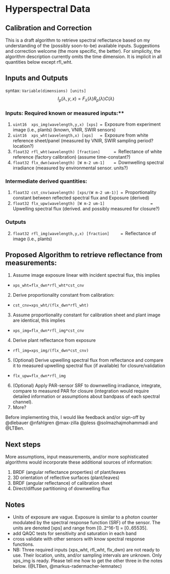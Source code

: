 # Hyperspectral Data

## Calibration and Correction

This is a draft algorithm to retrieve spectral reflectance based on my understanding of the (possibly soon-to-be) available inputs. Suggestions and correction welcome (the more specific, the better). For simplicity, the algorithm description currently omits the time dimension. It is implicit in all quantities below except rfl_wht.

## Inputs and Outputs 

syntax: `Variable(dimensions) [units]`
$$
I_p(\lambda,y,x) = F_{\lambda}(\lambda) R_p(\lambda) C(\lambda)
$$

### Inputs: Required known or measured inputs:**

1. `uint16  xps_img(wavelength,y,x) [xps] = `Exposure from experiment image (i.e., plants) (known, VNIR, SWIR sensors)
2. `uint16  xps_wht(wavelength,x) [xps]   = `Exposure from white reference sheet/panel (measured by VNIR, SWIR sampling period? location?)
3. `float32 rfl_wht(wavelength) [fraction]      = `Reflectance of white reference (factory calibration) (assume time-constant?)
4. `float32 flx_dwn(wavelength) [W m-2 um-1]    = `Downwelling spectral irradiance (measured by environmental sensor. units?)

### Intermediate derived quantities:

1. `float32 cst_cnv(wavelength) [xps/(W m-2 um-1)] = `Proportionality constant between reflected spectral flux and Exposure (derived)
2. `float32 flx_upw(wavelength) [W m-2 um-1]                    = `Upwelling  spectral flux (derived. and possibly measured for closure?)

### Outputs

2. `float32 rfl_img(wavelength,y,x) [fraction]     = `Reflectance of image (i.e., plants)

## Proposed Algorithm to retrieve reflectance from measurements:

1. Assume image exposure linear with incident spectral flux, this implies
  * `xps_wht=flx_dwn*rfl_wht*cst_cnv`
2. Derive proportionality constant from calibration:
  * `cst_cnv=xps_wht/(flx_dwn*rfl_wht)`
3. Assume proportionality constant for calibration sheet and plant image are identical, this implies
  * `xps_img=flx_dwn*rfl_img*cst_cnv`
4. Derive plant reflectance from exposure
  * `rfl_img=xps_img/(flx_dwn*cst_cnv)`
5. (Optional) Derive upwelling spectral flux from reflectance and compare it to measured upwelling spectral flux (if available) for closure/validation
  * `flx_upw=flx_dwn*rfl_img`
6. (Optional) Apply PAR-sensor SRF to downwelling irradiance, integrate, compare to measured PAR for closure (integration would require detailed information or assumptions about bandpass of each spectral channel).
7. More?

Before implementing this, I would like feedback and/or sign-off by @dlebauer @nfahlgren @max-zilla @pless @solmazhajmohammadi and @LTBen. 


## Next steps

More assumptions, input measurements, and/or more sophisticated algorithms would incorporate these additional sources of information:

1. BRDF (angular reflectance properties) of plant/leaves
2. 3D orientation of reflective surfaces (plant/leaves)
3. BRDF (angular reflectance) of calibration sheet
4. Direct/diffuse partitioning of downwelling flux


## Notes

* Units of exposure are vague. Exposure is similar to a photon counter modulated by the spectral response function (SRF) of the sensor. The units are denoted [xps] and range from [0..2^16-1] = [0..65535]. 
* add QAQC tests for sensitivity and saturation in each band
* cross validate with other sensors with know spectral response functions.
* NB: Three required inputs (xps_wht, rfl_wht, flx_dwn) are not ready to use. Their location, units, and/or sampling intervals are unknown. Only xps_img is ready. Please tell me how to get the other three in the notes below. (@LTBen, @markus-radermacher-lemnatec)
